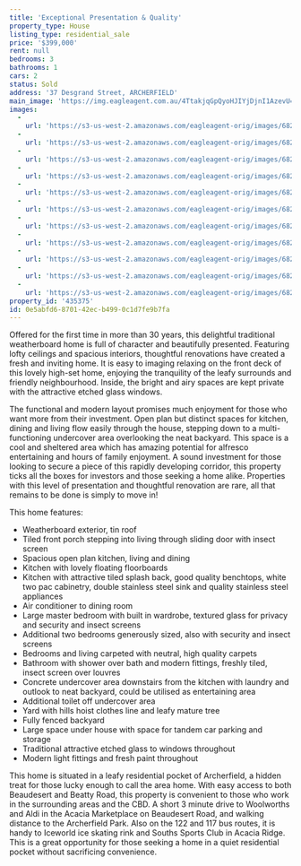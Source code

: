```yaml
---
title: 'Exceptional Presentation & Quality'
property_type: House
listing_type: residential_sale
price: '$399,000'
rent: null
bedrooms: 3
bathrooms: 1
cars: 2
status: Sold
address: '37 Desgrand Street, ARCHERFIELD'
main_image: 'https://img.eagleagent.com.au/4TtakjqGpQyoHJIYjDjnI1AzevU=/1280x854/smart/https://s3-us-west-2.amazonaws.com/eagleagent-orig/images/6823831/123455698-image-M.jpg'
images:
  -
    url: 'https://s3-us-west-2.amazonaws.com/eagleagent-orig/images/6823841/123455698-image-J.jpg'
  -
    url: 'https://s3-us-west-2.amazonaws.com/eagleagent-orig/images/6823840/123455698-image-I.jpg'
  -
    url: 'https://s3-us-west-2.amazonaws.com/eagleagent-orig/images/6823839/123455698-image-H.jpg'
  -
    url: 'https://s3-us-west-2.amazonaws.com/eagleagent-orig/images/6823838/123455698-image-G.jpg'
  -
    url: 'https://s3-us-west-2.amazonaws.com/eagleagent-orig/images/6823837/123455698-image-F.jpg'
  -
    url: 'https://s3-us-west-2.amazonaws.com/eagleagent-orig/images/6823836/123455698-image-E.jpg'
  -
    url: 'https://s3-us-west-2.amazonaws.com/eagleagent-orig/images/6823835/123455698-image-D.jpg'
  -
    url: 'https://s3-us-west-2.amazonaws.com/eagleagent-orig/images/6823834/123455698-image-C.jpg'
  -
    url: 'https://s3-us-west-2.amazonaws.com/eagleagent-orig/images/6823833/123455698-image-B.jpg'
  -
    url: 'https://s3-us-west-2.amazonaws.com/eagleagent-orig/images/6823832/123455698-image-A.jpg'
  -
    url: 'https://s3-us-west-2.amazonaws.com/eagleagent-orig/images/6823831/123455698-image-M.jpg'
property_id: '435375'
id: 0e5abfd6-8701-42ec-b499-0c1d7fe9b7fa
---
```

Offered for the first time in more than 30 years, this delightful traditional weatherboard home is full of character and beautifully presented. Featuring lofty ceilings and spacious interiors, thoughtful renovations have created a fresh and inviting home. It is easy to imaging relaxing on the front deck of this lovely high-set home, enjoying the tranquility of the leafy surrounds and friendly neighbourhood. Inside, the bright and airy spaces are kept private with the attractive etched glass windows.

The functional and modern layout promises much enjoyment for those who want more from their investment. Open plan but distinct spaces for kitchen, dining and living flow easily through the house, stepping down to a multi-functioning undercover area overlooking the neat backyard. This space is a cool and sheltered area which has amazing potential for alfresco entertaining and hours of family enjoyment. A sound investment for those looking to secure a piece of this rapidly developing corridor, this property ticks all the boxes for investors and those seeking a home alike. Properties with this level of presentation and thoughtful renovation are rare, all that remains to be done is simply to move in!

This home features:

*  Weatherboard exterior, tin roof
*  Tiled front porch stepping into living through sliding door with insect screen
*  Spacious open plan kitchen, living and dining
*  Kitchen with lovely floating floorboards
*  Kitchen with attractive tiled splash back, good quality benchtops, white two pac cabinetry, double stainless steel sink and quality stainless steel appliances
*  Air conditioner to dining room
*  Large master bedroom with built in wardrobe, textured glass for privacy and security and insect screens
*  Additional two bedrooms generously sized, also with security and insect screens
*  Bedrooms and living carpeted with neutral, high quality carpets
*  Bathroom with shower over bath and modern fittings, freshly tiled, insect screen over louvres
*  Concrete undercover area downstairs from the kitchen with laundry and outlook to neat backyard, could be utilised as entertaining area
*  Additional toilet off undercover area
*  Yard with hills hoist clothes line and leafy mature tree
*  Fully fenced backyard
*  Large space under house with space for tandem car parking and storage
*  Traditional attractive etched glass to windows throughout
*  Modern light fittings and fresh paint throughout

This home is situated in a leafy residential pocket of Archerfield, a hidden treat for those lucky enough to call the area home. With easy access to both Beaudesert and Beatty Road, this property is convenient to those who work in the surrounding areas and the CBD. A short 3 minute drive to Woolworths and Aldi in the Acacia Marketplace on Beaudesert Road, and walking distance to the Archerfield Park. Also on the 122 and 117 bus routes, it is handy to Iceworld ice skating rink and Souths Sports Club in Acacia Ridge. This is a great opportunity for those seeking a home in a quiet residential pocket without sacrificing convenience.